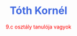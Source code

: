 <html>
    <head>
        <style>
            p {
                text-align:center;
                color: red;
            }
            h1 {
                text-align: center;
                color:royalblue;
            }
        </style>
        <h1>Tóth Kornél</h1>
    </head>
    <body>
        <p>9.c osztály tanulója vagyok</p>
    </body>
</html>
